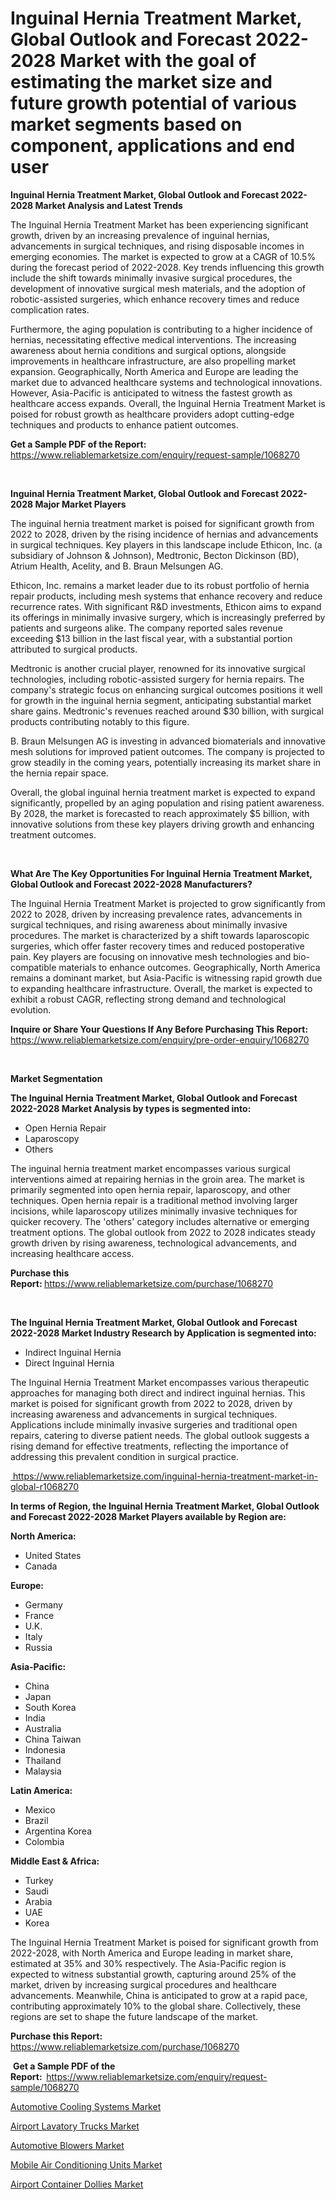 <p><h1>Inguinal Hernia Treatment Market, Global Outlook and Forecast 2022-2028 Market with the goal of estimating the market size and future growth potential of various market segments based on component, applications and end user</h1></p><p><strong>Inguinal Hernia Treatment Market, Global Outlook and Forecast 2022-2028 Market Analysis and Latest Trends</strong></p>
<p><p>The Inguinal Hernia Treatment Market has been experiencing significant growth, driven by an increasing prevalence of inguinal hernias, advancements in surgical techniques, and rising disposable incomes in emerging economies. The market is expected to grow at a CAGR of 10.5% during the forecast period of 2022-2028. Key trends influencing this growth include the shift towards minimally invasive surgical procedures, the development of innovative surgical mesh materials, and the adoption of robotic-assisted surgeries, which enhance recovery times and reduce complication rates.</p><p>Furthermore, the aging population is contributing to a higher incidence of hernias, necessitating effective medical interventions. The increasing awareness about hernia conditions and surgical options, alongside improvements in healthcare infrastructure, are also propelling market expansion. Geographically, North America and Europe are leading the market due to advanced healthcare systems and technological innovations. However, Asia-Pacific is anticipated to witness the fastest growth as healthcare access expands. Overall, the Inguinal Hernia Treatment Market is poised for robust growth as healthcare providers adopt cutting-edge techniques and products to enhance patient outcomes.</p></p>
<p><strong>Get a Sample PDF of the Report:&nbsp;</strong> <a href="https://www.reliablemarketsize.com/enquiry/request-sample/1068270?utm_campaign=1167&utm_medium=2&utm_source=Github&utm_content=ia&utm_term=03122024&utm_id=inguinal-hernia-treatment-market-global-outlook-and-forecast-2022-2028">https://www.reliablemarketsize.com/enquiry/request-sample/1068270</a></p>
<p>&nbsp;</p>
<p><strong>Inguinal Hernia Treatment Market, Global Outlook and Forecast 2022-2028 Major Market Players</strong></p>
<p><p>The inguinal hernia treatment market is poised for significant growth from 2022 to 2028, driven by the rising incidence of hernias and advancements in surgical techniques. Key players in this landscape include Ethicon, Inc. (a subsidiary of Johnson & Johnson), Medtronic, Becton Dickinson (BD), Atrium Health, Acelity, and B. Braun Melsungen AG. </p><p>Ethicon, Inc. remains a market leader due to its robust portfolio of hernia repair products, including mesh systems that enhance recovery and reduce recurrence rates. With significant R&D investments, Ethicon aims to expand its offerings in minimally invasive surgery, which is increasingly preferred by patients and surgeons alike. The company reported sales revenue exceeding $13 billion in the last fiscal year, with a substantial portion attributed to surgical products.</p><p>Medtronic is another crucial player, renowned for its innovative surgical technologies, including robotic-assisted surgery for hernia repairs. The company's strategic focus on enhancing surgical outcomes positions it well for growth in the inguinal hernia segment, anticipating substantial market share gains. Medtronic's revenues reached around $30 billion, with surgical products contributing notably to this figure.</p><p>B. Braun Melsungen AG is investing in advanced biomaterials and innovative mesh solutions for improved patient outcomes. The company is projected to grow steadily in the coming years, potentially increasing its market share in the hernia repair space.</p><p>Overall, the global inguinal hernia treatment market is expected to expand significantly, propelled by an aging population and rising patient awareness. By 2028, the market is forecasted to reach approximately $5 billion, with innovative solutions from these key players driving growth and enhancing treatment outcomes.</p></p>
<p>&nbsp;</p>
<p><strong>What Are The Key Opportunities For Inguinal Hernia Treatment Market, Global Outlook and Forecast 2022-2028 Manufacturers?</strong></p>
<p><p>The Inguinal Hernia Treatment Market is projected to grow significantly from 2022 to 2028, driven by increasing prevalence rates, advancements in surgical techniques, and rising awareness about minimally invasive procedures. The market is characterized by a shift towards laparoscopic surgeries, which offer faster recovery times and reduced postoperative pain. Key players are focusing on innovative mesh technologies and bio-compatible materials to enhance outcomes. Geographically, North America remains a dominant market, but Asia-Pacific is witnessing rapid growth due to expanding healthcare infrastructure. Overall, the market is expected to exhibit a robust CAGR, reflecting strong demand and technological evolution.</p></p>
<p><strong>Inquire or Share Your Questions If Any Before Purchasing This Report:</strong> <a href="https://www.reliablemarketsize.com/enquiry/pre-order-enquiry/1068270?utm_campaign=1167&utm_medium=2&utm_source=Github&utm_content=ia&utm_term=03122024&utm_id=inguinal-hernia-treatment-market-global-outlook-and-forecast-2022-2028">https://www.reliablemarketsize.com/enquiry/pre-order-enquiry/1068270</a></p>
<p>&nbsp;</p>
<p><strong>Market Segmentation</strong></p>
<p><strong>The Inguinal Hernia Treatment Market, Global Outlook and Forecast 2022-2028 Market Analysis by types is segmented into:</strong></p>
<p><ul><li>Open Hernia Repair</li><li>Laparoscopy</li><li>Others</li></ul></p>
<p><p>The inguinal hernia treatment market encompasses various surgical interventions aimed at repairing hernias in the groin area. The market is primarily segmented into open hernia repair, laparoscopy, and other techniques. Open hernia repair is a traditional method involving larger incisions, while laparoscopy utilizes minimally invasive techniques for quicker recovery. The 'others' category includes alternative or emerging treatment options. The global outlook from 2022 to 2028 indicates steady growth driven by rising awareness, technological advancements, and increasing healthcare access.</p></p>
<p><strong>Purchase this Report:&nbsp;</strong><a href="https://www.reliablemarketsize.com/purchase/1068270?utm_campaign=1167&utm_medium=2&utm_source=Github&utm_content=ia&utm_term=03122024&utm_id=inguinal-hernia-treatment-market-global-outlook-and-forecast-2022-2028">https://www.reliablemarketsize.com/purchase/1068270</a></p>
<p>&nbsp;</p>
<p><strong>The Inguinal Hernia Treatment Market, Global Outlook and Forecast 2022-2028 Market Industry Research by Application is segmented into:</strong></p>
<p><ul><li>Indirect Inguinal Hernia</li><li>Direct Inguinal Hernia</li></ul></p>
<p><p>The Inguinal Hernia Treatment Market encompasses various therapeutic approaches for managing both direct and indirect inguinal hernias. This market is poised for significant growth from 2022 to 2028, driven by increasing awareness and advancements in surgical techniques. Applications include minimally invasive surgeries and traditional open repairs, catering to diverse patient needs. The global outlook suggests a rising demand for effective treatments, reflecting the importance of addressing this prevalent condition in surgical practice.</p></p>
<p><a href="https://www.reliablemarketsize.com/inguinal-hernia-treatment-market-in-global-r1068270?utm_campaign=1167&utm_medium=2&utm_source=Github&utm_content=ia&utm_term=03122024&utm_id=inguinal-hernia-treatment-market-global-outlook-and-forecast-2022-2028">&nbsp;https://www.reliablemarketsize.com/inguinal-hernia-treatment-market-in-global-r1068270</a></p>
<p><strong>In terms of Region, the Inguinal Hernia Treatment Market, Global Outlook and Forecast 2022-2028 Market Players available by Region are:</strong></p>
<p>
    <p> <strong> North America: </strong>
        <ul>
            <li>United States</li>
            <li>Canada</li>
        </ul>
        </p> 
    <p> <strong> Europe: </strong>
        <ul>
            <li>Germany</li>
            <li>France</li>
            <li>U.K.</li>
            <li>Italy</li>
            <li>Russia</li>
        </ul>
        </p> 
    <p> <strong> Asia-Pacific: </strong>
        <ul>
            <li>China</li>
            <li>Japan</li>
            <li>South Korea</li>
            <li>India</li>
            <li>Australia</li>
            <li>China Taiwan</li>
            <li>Indonesia</li>
            <li>Thailand</li>
            <li>Malaysia</li>
        </ul>
        </p> 
    <p> <strong> Latin America: </strong>
        <ul>
            <li>Mexico</li>
            <li>Brazil</li>
            <li>Argentina Korea</li>
            <li>Colombia</li>
        </ul>
        </p> 
    <p> <strong> Middle East & Africa: </strong>
        <ul>
            <li>Turkey</li>
            <li>Saudi</li>
            <li>Arabia</li>
            <li>UAE</li>
            <li>Korea</li>
        </ul>
    </p>
    </p>
<p><p>The Inguinal Hernia Treatment Market is poised for significant growth from 2022-2028, with North America and Europe leading in market share, estimated at 35% and 30% respectively. The Asia-Pacific region is expected to witness substantial growth, capturing around 25% of the market, driven by increasing surgical procedures and healthcare advancements. Meanwhile, China is anticipated to grow at a rapid pace, contributing approximately 10% to the global share. Collectively, these regions are set to shape the future landscape of the market.</p></p>
<p><strong>Purchase this Report: </strong><a href="https://www.reliablemarketsize.com/purchase/1068270?utm_campaign=1167&utm_medium=2&utm_source=Github&utm_content=ia&utm_term=03122024&utm_id=inguinal-hernia-treatment-market-global-outlook-and-forecast-2022-2028">https://www.reliablemarketsize.com/purchase/1068270</a></p>
<p>&nbsp;<strong>Get a Sample PDF of the Report:&nbsp;&nbsp;</strong><a href="https://www.reliablemarketsize.com/enquiry/request-sample/1068270?utm_campaign=1167&utm_medium=2&utm_source=Github&utm_content=ia&utm_term=03122024&utm_id=inguinal-hernia-treatment-market-global-outlook-and-forecast-2022-2028">https://www.reliablemarketsize.com/enquiry/request-sample/1068270</a></p>
<p><strong></strong></p>
<p><p><a href="https://www.linkedin.com/pulse/exploring-automotive-cooling-systems-market-dynamics-revenue-0syje?utm_campaign=1167&utm_medium=2&utm_source=Github&utm_content=ia&utm_term=03122024&utm_id=inguinal-hernia-treatment-market-global-outlook-and-forecast-2022-2028">Automotive Cooling Systems Market</a></p><p><a href="https://issuu.com/reportprime-2/docs/airport-lavatory-trucks-market-size-2030.pptx?utm_campaign=1167&utm_medium=2&utm_source=Github&utm_content=ia&utm_term=03122024&utm_id=inguinal-hernia-treatment-market-global-outlook-and-forecast-2022-2028">Airport Lavatory Trucks Market</a></p><p><a href="https://www.linkedin.com/pulse/automotive-blowers-market-outlook-current-assessment-future-c1mqe?utm_campaign=1167&utm_medium=2&utm_source=Github&utm_content=ia&utm_term=03122024&utm_id=inguinal-hernia-treatment-market-global-outlook-and-forecast-2022-2028">Automotive Blowers Market</a></p><p><a href="https://www.linkedin.com/pulse/mobile-air-conditioning-units-market-dynamics-application-dslxe?utm_campaign=1167&utm_medium=2&utm_source=Github&utm_content=ia&utm_term=03122024&utm_id=inguinal-hernia-treatment-market-global-outlook-and-forecast-2022-2028">Mobile Air Conditioning Units Market</a></p><p><a href="https://issuu.com/reportprime-2/docs/airport-container-dollies-market-size-2030.pptx?utm_campaign=1167&utm_medium=2&utm_source=Github&utm_content=ia&utm_term=03122024&utm_id=inguinal-hernia-treatment-market-global-outlook-and-forecast-2022-2028">Airport Container Dollies Market</a></p></p>